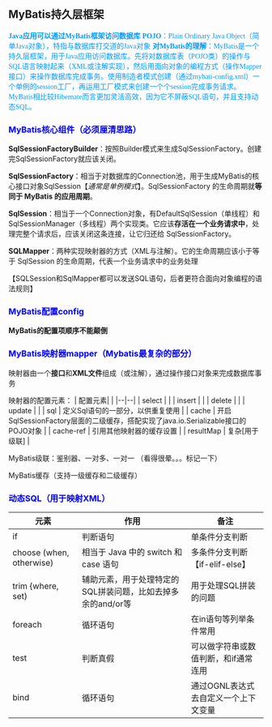 ## MyBatis持久层框架

<font color=#0099ff face="楷体">**Java应用可以通过MyBatis框架访问数据库**</font>
<font color=#0099ff face="楷体">**POJO**：Plain Ordinary Java Object（简单Java对象），特指与数据库打交道的Java对象</font>
<font color=#0099ff face="楷体">**对MyBatis的理解**：MyBatis是一个持久层框架，用于Java应用访问数据库。先将对数据库表（POJO类）的操作与SQL语言映射起来（XML或注解实现），然后用面向对象的编程方式（操作Mapper接口）来操作数据库完成事务。使用制造者模式创建（通过mybati-config.xml）一个单例的session工厂，再运用工厂模式来创建一个个session完成事务请求。MyBatis相比较Hibernate而言更加灵活高效，因为它不屏蔽SQL语句，并且支持动态SQL。
</font>

### <font color=#0000ff >**MyBatis核心组件（必须厘清思路）**</font>

**SqlSessionFactoryBuilder**：按照Builder模式来生成SqlSessionFactory。创建完SqlSessionFactory就应该关闭。

**SqlSessionFactory**：相当于对数据库的Connection池，用于生成MyBatis的核心接口对象SqlSession【*通常是单例模式*】。SqlSessionFactory 的生命周期就**等同于 MyBatis 的应用周期**。

**SqlSession**：相当于一个Connection对象，有DefaultSqlSession（单线程）和SqlSessionManager（多线程）两个实现类。它应该**存活在一个业务请求中**，处理完整个请求后，应该关闭这条连接，让它归还给 SqlSessionFactory。

**SQLMapper**：两种实现映射器的方式（XML与注解）。它的生命周期应该小于等于 SqlSession 的生命周期，代表一个业务请求中的业务处理

【SQLSession和SqlMapper都可以发送SQL语句，后者更符合面向对象编程的语法规则】




### <font color=#0000ff >**MyBatis配置config**</font>

**MyBatis的配置项顺序不能颠倒**


### <font color=#0000ff >**MyBatis映射器mapper（Mybatis最复杂的部分）**</font>

映射器由一个**接口**和**XML文件**组成（或注解），通过操作接口对象来完成数据库事务

映射器的配置元素：
| 配置元素|  |
|--|--|
| select |  |
| insert |  |
| delete |  |
| update |  |
| sql | 定义Sql语句的一部分，以供重复使用 |
| cache | 开启SqlSessionFactory层面的二级缓存，搭配实现了java.io.Serializable接口的POJO对象 |
| cache-ref | 引用其他映射器的缓存设置 |
| resultMap | 复杂[用于级联] |

MyBatis级联：鉴别器、一对多、一对一
（看得很晕。。。标记一下）

MyBatis缓存（支持一级缓存和二级缓存）


### <font color=#0000ff >**动态SQL（用于映射XML）**</font>


| 元素 | 作用 | 备注 |
|--|--|--|
| if | 判断语句 | 单条件分支判断   |
| choose (when, otherwise)  | 相当于 Java 中的 switch 和 case 语句 | 多条件分支判断【if-elif-else】   |
| trim {where, set)  | 辅助元素，用于处理特定的SQL拼装问题，比如去掉多余的and/or等 | 用于处理SQL拼装的问题   |
| foreach | 循环语句  | 在in语句等列举条件常用 |
| test | 判断真假| 可以做字符串或数值判断，和if通常连用 |
| bind | 循环语句  | 通过OGNL表达式去自定义一个上下文变量 |




<!--stackedit_data:
eyJoaXN0b3J5IjpbLTE2ODk4ODc0MjksODczMTc1NzE4LDExND
g3MzYxMjQsMjQ1NzY3MDAxLDE3MzMyMTI1NTUsMTkwNzIyNzUz
MiwyMTU3NzA2MTIsNDk0NzkxMTg1LC0xMTI2MDg1MTAyLC0xMD
Y4MTgxNTQ1LDEyMzE0MTE3MjQsNDgwOTY2MDUwLDE0MTQ5MTM5
NzcsLTEzODI3MTM3NjcsLTE0Mzg0Mjg5NywtNDA4NzIwMjc1LC
04NzkyODU4MzgsMTMxMDc4NzgzNSwtMTQ5MjM1MDE2NiwxNDkz
MzAxOTMwXX0=
-->